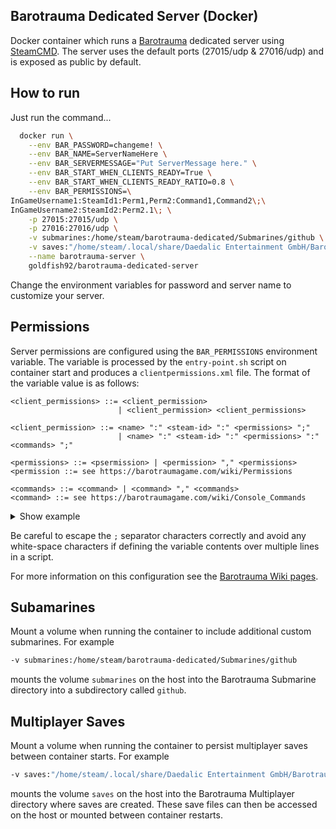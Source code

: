 Barotrauma Dedicated Server (Docker)
------------------------------------
Docker container which runs a [Barotrauma](https://store.steampowered.com/app/602960/Barotrauma/) dedicated server using [SteamCMD](https://developer.valvesoftware.com/wiki/Command_Line_Options#SteamCMD).
The server uses the default ports (27015/udp & 27016/udp) and is exposed as public by default.

## How to run
Just run the command...
```sh
  docker run \
    --env BAR_PASSWORD=changeme! \
    --env BAR_NAME=ServerNameHere \
    --env BAR_SERVERMESSAGE="Put ServerMessage here." \
    --env BAR_START_WHEN_CLIENTS_READY=True \
    --env BAR_START_WHEN_CLIENTS_READY_RATIO=0.8 \
    --env BAR_PERMISSIONS=\
InGameUsername1:SteamId1:Perm1,Perm2:Command1,Command2\;\
InGameUsername2:SteamId2:Perm2.1\; \
    -p 27015:27015/udp \
    -p 27016:27016/udp \
    -v submarines:/home/steam/barotrauma-dedicated/Submarines/github \
    -v saves:"/home/steam/.local/share/Daedalic Entertainment GmbH/Barotrauma/Multiplayer" \
    --name barotrauma-server \
    goldfish92/barotrauma-dedicated-server
```

Change the environment variables for password and server name to customize your server.

## Permissions
Server permissions are configured using the `BAR_PERMISSIONS` environment variable. The variable is processed by the `entry-point.sh` script on container start and produces a `clientpermissions.xml` file.
The format of the variable value is as follows:

```ebnf
<client_permissions> ::= <client_permission> 
                        | <client_permission> <client_permissions>
                            
<client_permission> ::= <name> ":" <steam-id> ":" <permissions> ";" 
                        | <name> ":" <steam-id> ":" <permissions> ":" <commands> ";"

<permissions> ::= <psermission> | <permission> "," <permissions>
<permission ::= see https://barotraumagame.com/wiki/Permissions

<commands> ::= <command> | <command> "," <commands>
<command> ::= see https://barotraumagame.com/wiki/Console_Commands
```

<details>
    <summary>Show example</summary>

The following environment variable:

```sh
BAR_PERMISSIONS=\
InGameUsername1:SteamId1:Perm1,Perm2:Command1,Command2\;\
InGameUsername2:SteamId2:Perm2.1\;\
InGameUsername3:Steam64Id3:Perm3.1:Command3.1,Command3.2,Command3.3\;
```

Would generate:

```xml
<?xml version="1.0" encoding="utf-8"?>
<ClientPermissions>
    <Client name="InGameUsername1" steamid="SteamId1" permissions="Perm1,Perm2">
        <command name="Command1" /> 
        <command name="Command2" />
    </Client>
    <Client name="InGameUsername2" steamid="SteamId2" permissions="Perm2.1">
    </Client>
    <Client name="InGameUsername3" steamid="Steam64Id3" permissions="Perm3.1">
        <command name="Command3.1" />
        <command name="Command3.2" />
        <command name="Command3.3" />
    </Client>
</ClientPermissions>
```

</details>

Be careful to escape the `;` separator characters correctly and avoid any white-space characters 
if defining the variable contents over multiple lines in a script.

For more information on this configuration see the [Barotrauma Wiki pages](https://barotraumagame.com/wiki/Clientpermissions.xml).

## Subamarines
Mount a volume when running the container to include additional custom submarines. For example
```sh
-v submarines:/home/steam/barotrauma-dedicated/Submarines/github
```
mounts the volume `submarines` on the host into the Barotrauma Submarine directory into a subdirectory called `github`.

## Multiplayer Saves
Mount a volume when running the container to persist multiplayer saves between container starts. For example
```sh
-v saves:"/home/steam/.local/share/Daedalic Entertainment GmbH/Barotrauma/Multiplayer"
```
mounts the volume `saves` on the host into the Barotrauma Multiplayer directory where saves are created. These save files can then be accessed on the host or mounted between container restarts.
